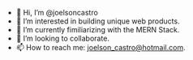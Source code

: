 - 👋 Hi, I’m @joelsoncastro
- 👀 I’m interested in building unique web products.
- 🌱 I’m currently fimiliarizing with the MERN Stack.
- 💞️ I’m looking to collaborate.
- 📫 How to reach me: joelson_castro@hotmail.com.

<!---
joelsoncastro/joelsoncastro is a ✨ special ✨ repository because its `README.md` (this file) appears on your GitHub profile.
You can click the Preview link to take a look at your changes.
--->
